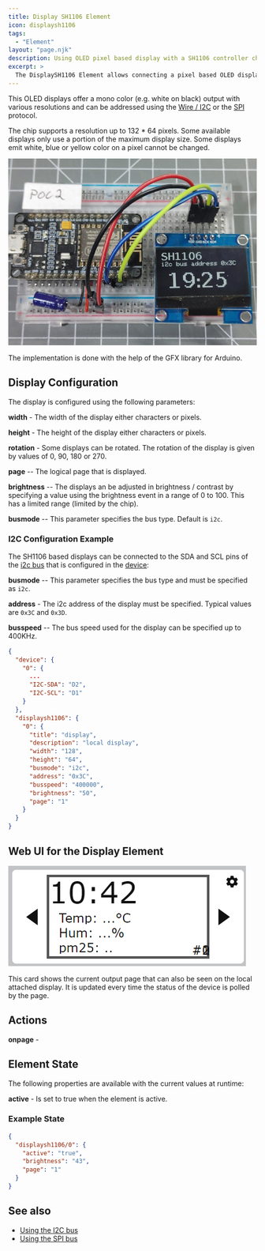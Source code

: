 ```yaml
---
title: Display SH1106 Element
icon: displaysh1106
tags:
  - "Element"
layout: "page.njk"
description: Using OLED pixel based display with a SH1106 controller chip.
excerpt: >
  The DisplaySH1106 Element allows connecting a pixel based OLED display based on a SH1106 chip.
---
```


This OLED displays offer a mono color (e.g. white on black) output with various resolutions and
can be addressed using the [Wire / I2C](/dev/i2c.md) or the [SPI](/dev/spi.md) protocol.

The chip supports a resolution up to 132 \* 64 pixels.
Some available displays only use a portion of the maximum display size. Some displays emit white, blue or yellow color on a pixel cannot be changed.

![SH1106 display](/elements/display/sh1106.jpg)

The implementation is done with the help of the GFX library for Arduino.


## Display Configuration

The display is configured using the following parameters:

**width** - The width of the display either characters or pixels.

**height** - The height of the display either characters or pixels.

**rotation** - Some displays can be rotated. The rotation of the display is given by values of 0, 90, 180 or 270.

**page** -- The logical page that is displayed.

**brightness** -- The displays an be adjusted in brightness / contrast by specifying a value using the brightness event
in a range of 0 to 100.  This has a limited range (limited by the chip).

**busmode** -- This parameter specifies the bus type. Default is `i2c`.


### I2C Configuration Example

The SH1106 based displays can be connected to the SDA and SCL pins of the [i2c bus](/dev/i2c.md) that is configured
in the [device](/elements/device.md):

**busmode** -- This parameter specifies the bus type and must be specified as `i2c`.

**address** - The i2c address of the display must be specified. Typical values are `0x3C` and `0x3D`.

**busspeed** -- The bus speed used for the display can be specified up to 400KHz.


```json
{
  "device": {
    "0": {
      ...
      "I2C-SDA": "D2",
      "I2C-SCL": "D1"
    }
  },
  "displaysh1106": {
    "0": {
      "title": "display",
      "description": "local display",
      "width": "128",
      "height": "64",
      "busmode": "i2c",
      "address": "0x3C",
      "busspeed": "400000",
      "brightness": "50",
      "page": "1"
    }
  }
}
```


<!-- ### SPI Configuration Example

The SH1106 based displays can be connected to the [SPI bus](/dev/spi.md).
This must must be defined in the device configuration and the display configuration:

**busmode** -- This parameter specifies the bus type and must be specified as that is used to connect the display. Available interfaces are `i2c` or `spi`.


-->


 ## Web UI for the Display Element

![sh1106 Web UI](/elements/display/sh1106ui.png)

This card shows the current output page that can also be seen on the local attached display.
It is updated every time the status of the device is polled by the page.

## Actions

**onpage** -

## Element State

The following properties are available with the current values at runtime:

**active** - Is set to true when the element is active.


### Example State

``` json
{
  "displaysh1106/0": {
    "active": "true",
    "brightness": "43",
    "page": "1"
  }
}
```


## See also

* [Using the I2C bus](/dev/i2c.md)
* [Using the SPI bus](/dev/spi.md)

